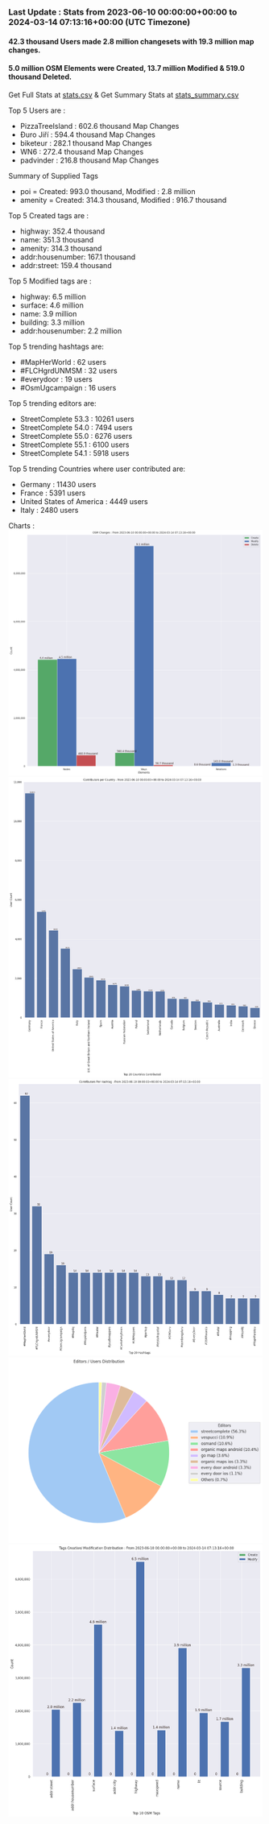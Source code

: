 ### Last Update : Stats from 2023-06-10 00:00:00+00:00 to 2024-03-14 07:13:16+00:00 (UTC Timezone)

#### 42.3 thousand Users made 2.8 million changesets with 19.3 million map changes.
#### 5.0 million OSM Elements were Created, 13.7 million Modified & 519.0 thousand Deleted.
Get Full Stats at [stats.csv](/stats/fieldmappers/Daily/stats.csv)
 & Get Summary Stats at [stats_summary.csv](/stats/fieldmappers/Daily/stats_summary.csv)

Top 5 Users are : 
- PizzaTreeIsland : 602.6 thousand Map Changes
- Đuro Jiří : 594.4 thousand Map Changes
- biketeur : 282.1 thousand Map Changes
- WN6 : 272.4 thousand Map Changes
- padvinder : 216.8 thousand Map Changes

Summary of Supplied Tags
- poi = Created: 993.0 thousand, Modified : 2.8 million
- amenity = Created: 314.3 thousand, Modified : 916.7 thousand


Top 5 Created tags are :
- highway: 352.4 thousand
- name: 351.3 thousand
- amenity: 314.3 thousand
- addr:housenumber: 167.1 thousand
- addr:street: 159.4 thousand


Top 5 Modified tags are :
- highway: 6.5 million
- surface: 4.6 million
- name: 3.9 million
- building: 3.3 million
- addr:housenumber: 2.2 million


Top 5 trending hashtags are:
- #MapHerWorld : 62 users
- #FLCHgrdUNMSM : 32 users
- #everydoor : 19 users
- #OsmUgcampaign : 16 users


Top 5 trending editors are:
- StreetComplete 53.3 : 10261 users
- StreetComplete 54.0 : 7494 users
- StreetComplete 55.0 : 6276 users
- StreetComplete 55.1 : 6100 users
- StreetComplete 54.1 : 5918 users


Top 5 trending Countries where user contributed are:
- Germany : 11430 users
- France : 5391 users
- United States of America : 4449 users
- Italy : 2480 users


 Charts : 
![Alt text](./stats_osm_changes.png) 
![Alt text](./stats_users_per_country.png) 
![Alt text](./stats_users_per_hashtag.png) 
![Alt text](./stats_editors_pie_chart.png) 
![Alt text](./stats_tags.png) 
